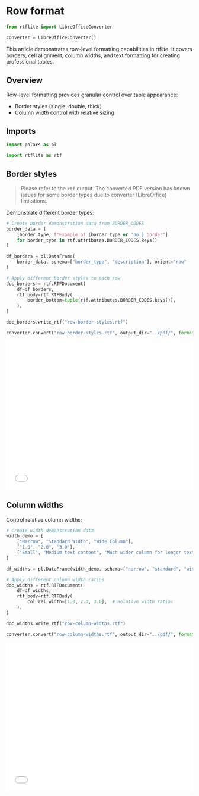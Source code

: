 # Row format

```python exec="on" session="default"
from rtflite import LibreOfficeConverter

converter = LibreOfficeConverter()
```

This article demonstrates row-level formatting capabilities in rtflite.
It covers borders, cell alignment, column widths, and text formatting
for creating professional tables.

## Overview

Row-level formatting provides granular control over table appearance:

- Border styles (single, double, thick)
- Column width control with relative sizing

## Imports

```python exec="on" source="above" session="default"
import polars as pl

import rtflite as rtf
```

## Border styles

> Please refer to the `rtf` output. The converted PDF version has known issues
> for some border types due to converter (LibreOffice) limitations.

Demonstrate different border types:

```python exec="on" source="above" session="default" workdir="docs/articles/rtf/"
# Create border demonstration data from BORDER_CODES
border_data = [
    [border_type, f"Example of {border_type or 'no'} border"]
    for border_type in rtf.attributes.BORDER_CODES.keys()
]

df_borders = pl.DataFrame(
    border_data, schema=["border_type", "description"], orient="row"
)

# Apply different border styles to each row
doc_borders = rtf.RTFDocument(
    df=df_borders,
    rtf_body=rtf.RTFBody(
        border_bottom=tuple(rtf.attributes.BORDER_CODES.keys()),
    ),
)

doc_borders.write_rtf("row-border-styles.rtf")
```

```python exec="on" session="default" workdir="docs/articles/rtf/"
converter.convert("row-border-styles.rtf", output_dir="../pdf/", format="pdf", overwrite=True)
```

<embed src="../pdf/row-border-styles.pdf" style="width:100%; height:400px" type="application/pdf">

## Column widths

Control relative column widths:

```python exec="on" source="above" session="default" workdir="docs/articles/rtf/"
# Create width demonstration data
width_demo = [
    ["Narrow", "Standard Width", "Wide Column"],
    ["1.0", "2.0", "3.0"],
    ["Small", "Medium text content", "Much wider column for longer text"],
]

df_widths = pl.DataFrame(width_demo, schema=["narrow", "standard", "wide"])

# Apply different column width ratios
doc_widths = rtf.RTFDocument(
    df=df_widths,
    rtf_body=rtf.RTFBody(
        col_rel_width=[1.0, 2.0, 3.0],  # Relative width ratios
    ),
)

doc_widths.write_rtf("row-column-widths.rtf")
```

```python exec="on" session="default" workdir="docs/articles/rtf/"
converter.convert("row-column-widths.rtf", output_dir="../pdf/", format="pdf", overwrite=True)
```

<embed src="../pdf/row-column-widths.pdf" style="width:100%; height:400px" type="application/pdf">
